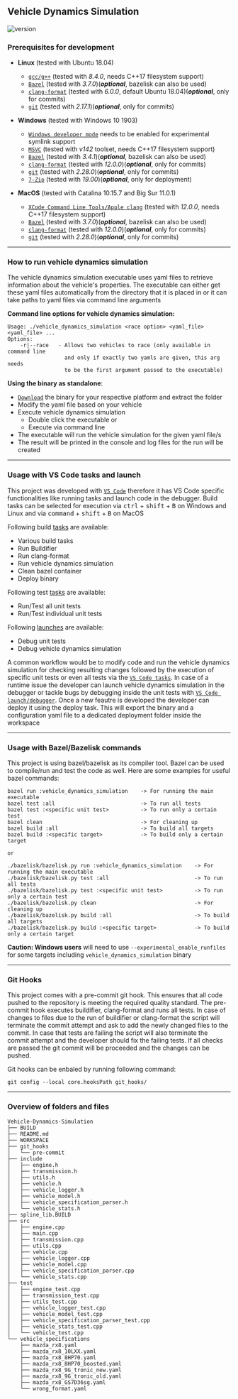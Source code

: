 ## Vehicle Dynamics Simulation

![version](https://img.shields.io/badge/version-1.0-green)

### Prerequisites for development

- **Linux** (tested with Ubuntu 18.04)
    - [`gcc/g++`](https://gcc.gnu.org/install/) (tested with _8.4.0_, needs C++17 filesystem support)
    - [`Bazel`](https://docs.bazel.build/versions/master/install.html) (tested with _3.7.0_)(_**optional**_, bazelisk can also be used)
    - [`clang-format`](https://releases.llvm.org/download.html) (tested with _6.0.0_, default Ubuntu 18.04)(_**optional**_, only for commits)
    - [`git`](https://git-scm.com/downloads) (tested with _2.17.1_)(_**optional**_, only for commits)

- **Windows** (tested with Windows 10 1903)
    - [`Windows developer mode`](https://docs.microsoft.com/de-de/windows/apps/get-started/enable-your-device-for-development) needs to be enabled for experimental symlink support 
    - [`MSVC`](https://visualstudio.microsoft.com/downloads/#build-tools-for-visual-studio-2019) (tested with _v142_ toolset, needs C++17 filesystem support)
    - [`Bazel`](https://docs.bazel.build/versions/master/install.html) (tested with _3.4.1_)(_**optional**_, bazelisk can also be used)
    - [`clang-format`](https://releases.llvm.org/download.html) (tested with _12.0.0_)(_**optional**_, only for commits)
    - [`git`](https://git-scm.com/downloads) (tested with _2.28.0_)(_**optional**_, only for commits)
    - [`7-Zip`](https://www.7-zip.de/) (tested with _19.00_)(_**optional**_, only for deployment)

- **MacOS** (tested with Catalina 10.15.7 and Big Sur 11.0.1)
    - [`XCode Command Line Tools/Apple clang`](https://developer.apple.com/xcode/resources/) (tested with _12.0.0_, needs C++17 filesystem support)
    - [`Bazel`](https://docs.bazel.build/versions/master/install.html) (tested with _3.7.0_)(_**optional**_, bazelisk can also be used)
    - [`clang-format`](https://releases.llvm.org/download.html) (tested with _12.0.0_)(_**optional**_, only for commits)
    - [`git`](https://git-scm.com/downloads) (tested with _2.28.0_)(_**optional**_, only for commits)
___

### How to run vehicle dynamics simulation

The vehicle dynamics simulation executable uses yaml files to retrieve information about the vehicle's properties. The executable can either get these yaml files automatically from the directory that it is placed in or it can take paths to yaml files via command line arguments

**Command line options for vehicle dynamics simulation:**

```
Usage: ./vehicle_dynamics_simulation <race option> <yaml_file> <yaml_file> ...
Options:
    -r|--race   - Allows two vehicles to race (only available in command line 
                  and only if exactly two yamls are given, this arg needs 
                  to be the first argument passed to the executable)
```

**Using the binary as standalone**:

- [`Download`](https://github.com/mauricelos/Vehicle-Dynamics-Simulation/releases/latest) the binary for your respective platform and extract the folder
- Modify the yaml file based on your vehicle
- Execute vehicle dynamics simulation
    - Double click the executable or
    - Execute via command line
- The executable will run the vehicle simulation for the given yaml file/s
- The result will be printed in the console and log files for the run will be created


___

### Usage with VS Code tasks and launch

This project was developed with [`VS Code`](https://code.visualstudio.com/) therefore it has VS Code specific functionalities like running tasks and launch code in the debugger. Build tasks can be selected for execution via <kbd>ctrl</kbd> + <kbd>shift</kbd> + <kbd>B</kbd> on Windows and Linux and via <kbd>command</kbd> + <kbd>shift</kbd> + <kbd>B</kbd> on MacOS

Following build [tasks](./.vscode/tasks.json) are available:

- Various build tasks
- Run Buildifier
- Run clang-format
- Run vehicle dynamics simulation
- Clean bazel container
- Deploy binary

Following test [tasks](./.vscode/tasks.json) are available:

- Run/Test all unit tests
- Run/Test individual unit tests

Following [launches](./.vscode/launch.json) are available:

- Debug unit tests
- Debug vehicle dynamics simulation

A common workflow would be to modify code and run the vehicle dynamics simulation for checking resulting changes followed by the execution of specific unit tests or even all tests via the [`VS Code tasks`](https://code.visualstudio.com/docs/editor/tasks). In case of a runtime issue the developer can launch vehicle dynamics simulation in the debugger or tackle bugs by debugging inside the unit tests with [`VS Code launch/debugger`](https://code.visualstudio.com/docs/editor/debugging). Once a new feautre is developed the developer can deploy it using the deploy task. This will export the binary and a configuration yaml file to a dedicated deployment folder inside the workspace

___

### Usage with Bazel/Bazelisk commands

This project is using bazel/bazelisk as its compiler tool. Bazel can be used to compile/run and test the code as well. Here are some examples for useful bazel commands:

```
bazel run :vehicle_dynamics_simulation    -> For running the main executable
bazel test :all                           -> To run all tests
bazel test :<specific unit test>          -> To run only a certain test
bazel clean                               -> For cleaning up
bazel build :all                          -> To build all targets
bazel build :<specific target>            -> To build only a certain target

or

./bazelisk/bazelisk.py run :vehicle_dynamics_simulation    -> For running the main executable
./bazelisk/bazelisk.py test :all                           -> To run all tests
./bazelisk/bazelisk.py test :<specific unit test>          -> To run only a certain test
./bazelisk/bazelisk.py clean                               -> For cleaning up
./bazelisk/bazelisk.py build :all                          -> To build all targets
./bazelisk/bazelisk.py build :<specific target>            -> To build only a certain target
```

**Caution: Windows users** will need to use ```--experimental_enable_runfiles``` for some targets including ```vehicle_dynamics_simulation``` binary

___

### Git Hooks

This project comes with a pre-commit git hook. This ensures that all code pushed to the repository is meeting the required quality standard. The pre-commit hook executes buildifier, clang-format and runs all tests. In case of changes to files due to the run of buildifier or clang-format the script will terminate the commit attempt and ask to add the newly changed files to the commit. In case that tests are failing the script will also terminate the commit attempt and the developer should fix the failing tests. If all checks are passed the git commit will be proceeded and the changes can be pushed.

Git hooks can be enbaled by running following command:

```
git config --local core.hooksPath git_hooks/
```

___

### Overview of folders and files

```
Vehicle-Dynamics-Simulation
├── BUILD
├── README.md
├── WORKSPACE
├── git_hooks
│   └── pre-commit
├── include
│   ├── engine.h
│   ├── transmission.h
│   ├── utils.h
│   ├── vehicle.h
│   ├── vehicle_logger.h
│   ├── vehicle_model.h
│   ├── vehicle_specification_parser.h
│   └── vehicle_stats.h
├── spline_lib.BUILD
├── src
│   ├── engine.cpp
│   ├── main.cpp
│   ├── transmission.cpp
│   ├── utils.cpp
│   ├── vehicle.cpp
│   ├── vehicle_logger.cpp
│   ├── vehicle_model.cpp
│   ├── vehicle_specification_parser.cpp
│   └── vehicle_stats.cpp
├── test
│   ├── engine_test.cpp
│   ├── transmission_test.cpp
│   ├── utils_test.cpp
│   ├── vehicle_logger_test.cpp
│   ├── vehicle_model_test.cpp
│   ├── vehicle_specification_parser_test.cpp
│   ├── vehicle_stats_test.cpp
│   └── vehicle_test.cpp
└── vehicle_specifications
    ├── mazda_rx8.yaml
    ├── mazda_rx8_10LXX.yaml
    ├── mazda_rx8_8HP70.yaml
    ├── mazda_rx8_8HP70_boosted.yaml
    ├── mazda_rx8_9G_tronic_new.yaml
    ├── mazda_rx8_9G_tronic_old.yaml
    ├── mazda_rx8_GS7D36sg.yaml
    └── wrong_format.yaml
```